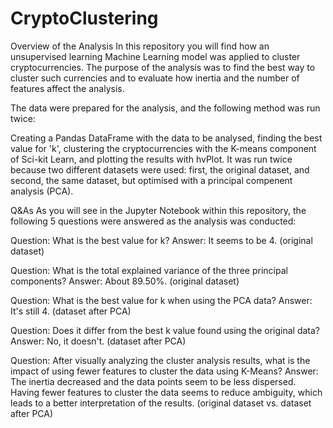 # CryptoClustering

Overview of the Analysis
In this repository you will find how an unsupervised learning Machine Learning model was applied to cluster cryptocurrencies. The purpose of the analysis was to find the best way to cluster such currencies and to evaluate how inertia and the number of features affect the analysis.

The data were prepared for the analysis, and the following method was run twice:

Creating a Pandas DataFrame with the data to be analysed, finding the best value for 'k', clustering the cryptocurrencies with the K-means component of Sci-kit Learn, and plotting the results with hvPlot.
It was run twice because two different datasets were used: first, the original dataset, and second, the same dataset, but optimised with a principal compenent analysis (PCA).

Q&As
As you will see in the Jupyter Notebook within this repository, the following 5 questions were answered as the analysis was conducted:

Question: What is the best value for k? Answer: It seems to be 4. (original dataset)

Question: What is the total explained variance of the three principal components? Answer: About 89.50%. (original dataset)

Question: What is the best value for k when using the PCA data? Answer: It's still 4. (dataset after PCA)

Question: Does it differ from the best k value found using the original data? Answer: No, it doesn't. (dataset after PCA)

Question: After visually analyzing the cluster analysis results, what is the impact of using fewer features to cluster the data using K-Means? Answer: The inertia decreased and the data points seem to be less dispersed. Having fewer features to cluster the data seems to reduce ambiguity, which leads to a better interpretation of the results. (original dataset vs. dataset after PCA)
